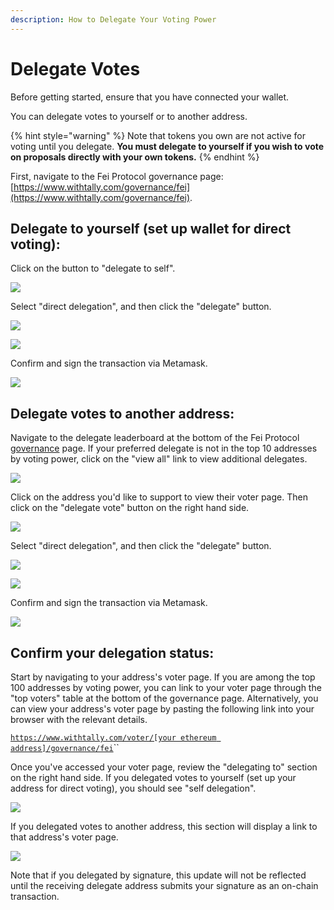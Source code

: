 ```yaml
---
description: How to Delegate Your Voting Power
---
```


# Delegate Votes

Before getting started, ensure that you have connected your wallet. 

You can delegate votes to yourself or to another address. 

{% hint style="warning" %}
Note that tokens you own are not active for voting until you delegate. **You must delegate to yourself if you wish to vote on proposals directly with your own tokens.**
{% endhint %}

First, navigate to the Fei Protocol governance page: [https://www.withtally.com/governance/fei](https://www.withtally.com/governance/fei). 

## Delegate to yourself \(set up wallet for direct voting\):

Click on the button to "delegate to self".

![](../.gitbook/assets/image%20%287%29.png)

Select "direct delegation", and then click the "delegate" button.

![](../.gitbook/assets/image%20%281%29.png)

![](../.gitbook/assets/image%20%2810%29.png)

Confirm and sign the transaction via Metamask.

![](../.gitbook/assets/image.png)

## Delegate votes to another address:

Navigate to the delegate leaderboard at the bottom of the Fei Protocol [governance](https://www.withtally.com/governance/fei) page. If your preferred delegate is not in the top 10 addresses by voting power, click on the "view all" link to view additional delegates.

![](../.gitbook/assets/image%20%2815%29.png)

Click on the address you'd like to support to view their voter page. Then click on the "delegate vote" button on the right hand side.

![](../.gitbook/assets/image%20%2811%29.png)

Select "direct delegation", and then click the "delegate" button.

![](../.gitbook/assets/image%20%2812%29.png)

![](../.gitbook/assets/image%20%283%29.png)

Confirm and sign the transaction via Metamask.

![](../.gitbook/assets/image%20%2818%29.png)

## Confirm your delegation status:

Start by navigating to your address's voter page. If you are among the top 100 addresses by voting power, you can link to your voter page through the "top voters" table at the bottom of the governance page. Alternatively, you can view your address's voter page by pasting the following link into your browser with the relevant details.

[`https://www.withtally.com/voter/[your ethereum address]/governance/fei`](https://www.withtally.com/voter/0x66b9d411e14fbc86424367b67933945fd7e40b11/governance/fei)\`\`

Once you've accessed your voter page, review the "delegating to" section on the right hand side. If you delegated votes to yourself \(set up your address for direct voting\), you should see "self delegation".

![](../.gitbook/assets/image%20%285%29.png)

If you delegated votes to another address, this section will display a link to that address's voter page.

![](../.gitbook/assets/image%20%2819%29.png)

Note that if you delegated by signature, this update will not be reflected until the receiving delegate address submits your signature as an on-chain transaction.

